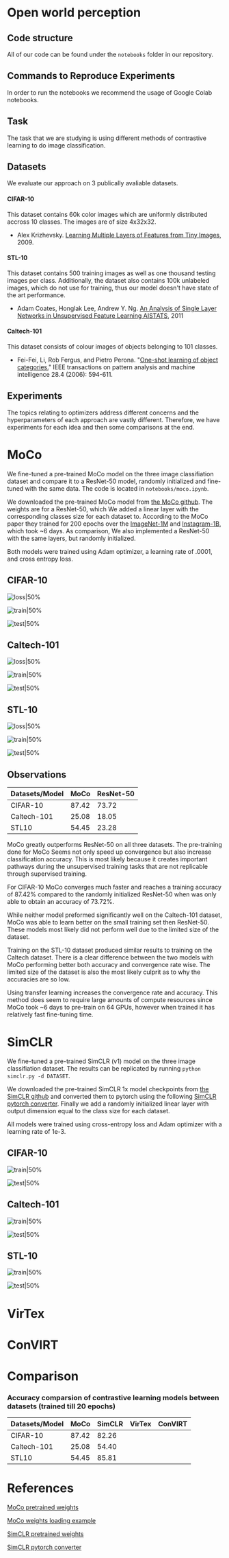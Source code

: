 # Open world perception

## Code structure

All of our code can be found under the `notebooks` folder in our repository.

## Commands to Reproduce Experiments

In order to run the notebooks we recommend the usage of Google Colab notebooks.

## Task

The task that we are studying is using different methods of contrastive learning to do image classification.

## Datasets

We evaluate our approach on 3 publically avaliable datasets.

#### CIFAR-10

This dataset contains 60k color images which are uniformly distributed accross 10 classes. The images are of size 4x32x32.
- Alex Krizhevsky. [Learning Multiple Layers of Features from Tiny Images](https://www.cs.toronto.edu/~kriz/learning-features-2009-TR.pdf), 2009.

#### STL-10

This dataset contains 500 training images as well as one thousand testing images per class. Additionally, the dataset also contains 100k unlabeled images, which do not use for training, thus our model doesn't have state of the art performance.

- Adam Coates, Honglak Lee, Andrew Y. Ng. [An Analysis of Single Layer Networks in Unsupervised Feature Learning AISTATS](https://cs.stanford.edu/~acoates/papers/coatesleeng_aistats_2011.pdf), 2011

#### Caltech-101

This dataset consists of colour images of objects belonging to 101 classes.
- Fei-Fei, Li, Rob Fergus, and Pietro Perona. "[One-shot learning of object categories.](http://vision.stanford.edu/documents/Fei-FeiFergusPerona2006.pdf)" IEEE transactions on pattern analysis and machine intelligence 28.4 (2006): 594-611.

## Experiments

The topics relating to optimizers address different concerns and the hyperparameters of each approach are vastly different. Therefore, we have experiments for each idea and then some comparisons at the end.

# MoCo
We fine-tuned a pre-trained MoCo model on the three image classifiation dataset and compare it to a ResNet-50 model, randomly initialized and fine-tuned with the same data. The code is located in `notebooks/moco.ipynb`.

We downloaded the pre-trained MoCo model from [the MoCo github](https://github.com/facebookresearch/moco). The weights are for a ResNet-50, which We added a linear layer with the corresponding classes size for each dataset to. According to the MoCo paper they trained for 200 epochs over the [ImageNet-1M](https://www.image-net.org) and [Instagram-1B](https://paperswithcode.com/dataset/ig-1b-targeted), which took ~6 days. As comparison, We also implemented a ResNet-50 with the same layers, but randomly initialized.

Both models were trained using Adam optimizer, a learning rate of .0001, and cross entropy loss.

## CIFAR-10

![loss|50%](images/train_loss_cifar.png)

![train|50%](images/train_acc_cifar.png)

![test|50%](images/test_acc_cifar.png)

## Caltech-101

![loss|50%](images/train_loss_cal.png)

![train|50%](images/train_acc_cal.png)

![test|50%](images/test_acc_cal.png)

## STL-10

![loss|50%](images/train_loss_stl.png)

![train|50%](images/train_acc_stl.png)

![test|50%](images/test_acc_stl.png)

## Observations

| Datasets/Model | MoCo | ResNet-50 |
|---|---|---|
| CIFAR-10 | 87.42 | 73.72 |
| Caltech-101 | 25.08 | 18.05 |
| STL10 | 54.45 | 23.28 |

MoCo greatly outperforms ResNet-50 on all three datasets. The pre-training done for MoCo Seems not only speed up convergence but also increase classification accuracy. This is most likely because it creates important pathways during the unsupervised training tasks that are not replicable through supervised training.

For CIFAR-10 MoCo converges much faster and reaches a training accuracy of 87.42% compared to the randomly initialized ResNet-50 when was only able to obtain an accuracy of 73.72%.

While neither model preformed significantly well on the Caltech-101 dataset, MoCo was able to learn better on the small training set then ResNet-50. These models most likely did not perform well due to the limited size of the dataset.

Training on the STL-10 dataset produced similar results to training on the Caltech dataset. There is a clear difference between the two models with MoCo performing better both accuracy and convergence rate wise. The limited size of the dataset is also the most likely culprit as to why the accuracies are so low.

Using transfer learning increases the convergence rate and accuracy. This method does seem to require large amounts of compute resources since MoCo took ~6 days to pre-train on 64 GPUs, however when trained it has relatively fast fine-tuning time.


# SimCLR
We fine-tuned a pre-trained SimCLR (v1) model on the three image classifiation dataset. The results can be replicated by running `python simclr.py -d DATASET`.

We downloaded the pre-trained SimCLR 1x model checkpoints from [the SimCLR github](https://github.com/google-research/simclr) and converted them to pytorch using the following [SimCLR pytorch converter](https://github.com/tonylins/simclr-converter). Finally we add a randomly initialized linear layer with output dimension equal to the class size for each dataset.

All models were trained using cross-entropy loss and Adam optimizer with a learning rate of 1e-3.

## CIFAR-10

![train|50%](images/simclr/CIFAR-10_default_acc_train.png)

![test|50%](images/simclr/CIFAR-10_default_acc_val.png)

## Caltech-101

![train|50%](images/simclr/CIFAR-100_default_acc_train.png)

![test|50%](images/simclr/CIFAR-100_default_acc_val.png)

## STL-10

![train|50%](images/simclr/STL-10_default_acc_train.png)

![test|50%](images/simclr/STL-10_default_acc_val.png)

# VirTex

# ConVIRT

# Comparison

### Accuracy comparsion of contrastive learning models between datasets (trained till 20 epochs)

| Datasets/Model | MoCo | SimCLR | VirTex | ConVIRT |
|---|---|---|---|---|
| CIFAR-10 | 87.42 | 82.26 |  |   |
| Caltech-101 | 25.08 | 54.40  |  |  |
| STL10 | 54.45 | 85.81 |  |  |

# References

[MoCo pretrained weights](https://github.com/facebookresearch/moco)

[MoCo weights loading example](https://discuss.pytorch.org/t/how-to-load-moco-model-weights-that-are-stored-as-an-state-dict/111549/4)

[SimCLR pretrained weights](https://github.com/google-research/simclr)

[SimCLR pytorch converter](https://github.com/tonylins/simclr-converter)


